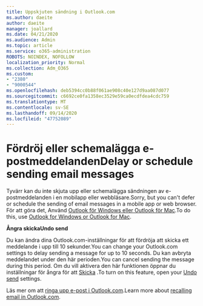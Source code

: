 ```yaml
---
title: Uppskjuten sändning i Outlook.com
ms.author: daeite
author: daeite
manager: joallard
ms.date: 04/21/2020
ms.audience: Admin
ms.topic: article
ms.service: o365-administration
ROBOTS: NOINDEX, NOFOLLOW
localization_priority: Normal
ms.collection: Adm_O365
ms.custom:
- "2380"
- "9000544"
ms.openlocfilehash: deb5394cc0b88f061ae908c40e127d9aa087d077
ms.sourcegitcommit: c6692ce0fa1358ec3529e59ca0ecdfdea4cdc759
ms.translationtype: MT
ms.contentlocale: sv-SE
ms.lasthandoff: 09/14/2020
ms.locfileid: "47752089"
---
```

# <a name="delay-or-schedule-sending-email-messages"></a><span data-ttu-id="62fd1-102">Fördröj eller schemalägga e-postmeddelanden</span><span class="sxs-lookup"><span data-stu-id="62fd1-102">Delay or schedule sending email messages</span></span>

<span data-ttu-id="62fd1-103">Tyvärr kan du inte skjuta upp eller schemalägga sändningen av e-postmeddelanden i en mobilapp eller webbläsare.</span><span class="sxs-lookup"><span data-stu-id="62fd1-103">Sorry, but you can't defer or schedule the sending of email messages in a mobile app or web browser.</span></span> <span data-ttu-id="62fd1-104">För att göra det, Använd [Outlook för Windows eller Outlook för Mac](https://products.office.com/outlook/email-and-calendar-software-microsoft-outlook).</span><span class="sxs-lookup"><span data-stu-id="62fd1-104">To do this, use [Outlook for Windows or Outlook for Mac](https://products.office.com/outlook/email-and-calendar-software-microsoft-outlook).</span></span>

<span data-ttu-id="62fd1-105">**Ångra skicka**</span><span class="sxs-lookup"><span data-stu-id="62fd1-105">**Undo send**</span></span>

<span data-ttu-id="62fd1-106">Du kan ändra dina Outlook.com-inställningar för att fördröja att skicka ett meddelande i upp till 10 sekunder.</span><span class="sxs-lookup"><span data-stu-id="62fd1-106">You can change your Outlook.com settings to delay sending a message for up to 10 seconds.</span></span> <span data-ttu-id="62fd1-107">Du kan avbryta meddelandet under den här perioden.</span><span class="sxs-lookup"><span data-stu-id="62fd1-107">You can cancel sending the message during this period.</span></span> <span data-ttu-id="62fd1-108">Om du vill aktivera den här funktionen öppnar du inställningar för ångra för att [Skicka](https://outlook.live.com/mail/options/mail/messageContent/undoSend) .</span><span class="sxs-lookup"><span data-stu-id="62fd1-108">To turn on this feature, open your [Undo send](https://outlook.live.com/mail/options/mail/messageContent/undoSend) settings.</span></span>

<span data-ttu-id="62fd1-109">Läs mer om att [ringa upp e-post i Outlook.com](https://support.office.com/article/c069ddde-5282-4085-8f4c-d7b133324f8a?wt.mc_id=Office_Outlook_com_Alchemy).</span><span class="sxs-lookup"><span data-stu-id="62fd1-109">Learn more about [recalling email in Outlook.com](https://support.office.com/article/c069ddde-5282-4085-8f4c-d7b133324f8a?wt.mc_id=Office_Outlook_com_Alchemy).</span></span>